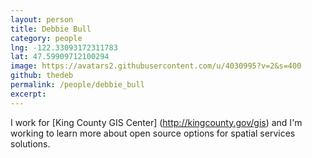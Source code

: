 ```yaml
---
layout: person
title: Debbie Bull
category: people
lng: -122.33093172311783
lat: 47.59909712100294
image: https://avatars2.githubusercontent.com/u/4030995?v=2&s=400
github: thedeb
permalink: /people/debbie_bull
excerpt:
---
```


I work for [King County GIS Center] (http://kingcounty.gov/gis) and I'm working to learn more about open source options for spatial services solutions.
